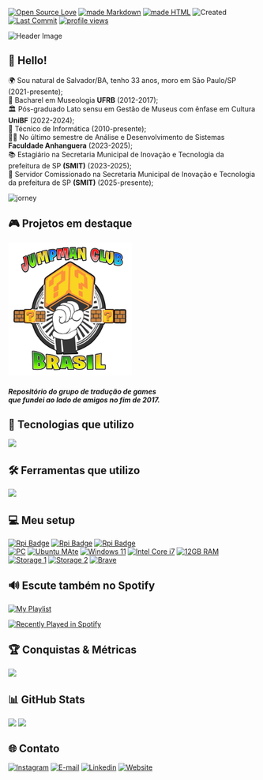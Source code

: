 [![Open Source Love](https://badges.frapsoft.com/os/v1/open-source.png)](https://github.com/alanmugiwara)
[![made Markdown](https://img.shields.io/badge/Made%20with-Markdown%20-8A2BE2)](https://github.com/alanmugiwara)
[![made HTML](https://img.shields.io/badge/Made%20with-HTML--5%20-8A2BE2)](https://github.com/alanmugiwara)
![Created](https://img.shields.io/badge/Created-Feb%205,%202024-8A2BE2)
[![Last Commit](https://img.shields.io/github/last-commit/alanmugiwara/alanmugiwara?color=8A2BE2&label=Last%20Commit)](https://github.com/alanmugiwara/alanmugiwara)
[![profile views](https://komarev.com/ghpvc/?username=alanmugiwara&color=blueviolet)](https://github.com/alanmugiwara/alanmugiwara)

![Header Image](https://cardivo.vercel.app/api?name=Álan%20Cruz&description=%20Transformando%20o%20mundo%20num%20lugar%20menos%20pior%21&image=https://avatars.githubusercontent.com/u/38691133?v=4p&instagram=alancruz_tec&linkedin=Álan%20Silva%20da%20Cruz&github=alanmugiwara&pattern=leaf&backgroundColor=%238A2BE2&colorPattern=%23fff&fontColor=%23fff&iconColor=%23fff&opacity=0.1)

## 🖖 Hello!
🌍 Sou natural de Salvador/BA, tenho 33 anos, moro em São Paulo/SP (2021-presente);  
🎨 Bacharel em Museologia **UFRB** (2012-2017);  
🏛️ Pós-graduado Lato sensu em Gestão de Museus com ênfase em Cultura **UniBF** (2022-2024);   
🔧 Técnico de Informática (2010-presente);  
🧑‍💻 No último semestre de Análise e Desenvolvimento de Sistemas **Faculdade Anhanguera** (2023-2025);  
📚 Estagiário na Secretaria Municipal de Inovação e Tecnologia da prefeitura de SP **(SMIT)** (2023-2025);  
💼 Servidor Comissionado na Secretaria Municipal de Inovação e Tecnologia da prefeitura de SP **(SMIT)** (2025-presente);  

![jorney](https://c.tenor.com/n1ZS7gsJQq8AAAAC/tenor.gif)

## 🎮 Projetos em destaque
<a href="https://github.com/jumpmanclubbrasil">
  <img width="250px" src="https://raw.githubusercontent.com/alanmugiwara/alanmugiwara/refs/heads/main/jump-logo.png">
</a> <h5 >Repositório do grupo de tradução de games <br/> que fundei ao lado de amigos no fim de 2017.</h5>

## 📖 Tecnologias que utilizo
<img width="600px" src="https://skillicons.dev/icons?i=linux,python,html,css,docker,git,md,raspberrypi,theme=dark" />

## 🛠️ Ferramentas que utilizo
<img width="400px" src="https://skillicons.dev/icons?i=obsidian,ubuntu,idea,github,vscode&theme=dark" />

## 💻 Meu setup
[![Rpi Badge](https://img.shields.io/badge/Raspberry%20Pi\-5-8A2BE2?style=for-the-badge&logo=Raspberry%20Pi&logoColor=white)]()
[![Rpi Badge](https://img.shields.io/badge/Raspberry%20Pi\-Zero%202W-8A2BE2?style=for-the-badge&logo=Raspberry%20Pi&logoColor=white)]()
[![Rpi Badge](https://img.shields.io/badge/Raspberry%20Pi\-Pico-8A2BE2?style=for-the-badge&logo=Raspberry%20Pi&logoColor=white)]()  
[![PC](https://img.shields.io/badge/Lenovo%20-330S%2015IKB-%238A2BE2.svg?&style=flat-square&logo=Laptop&ogoColor=white)](https://support.lenovo.com/us/pt/solutions/pd500198)
[![Ubuntu MAte](https://img.shields.io/badge/Ubuntu%20-MATE-%238A2BE2.svg?&style=flat-square&logo=ubuntu&logoColor=white)](https://www.kali.org/)
[![Windows 11](https://img.shields.io/badge/Windows%2011-24H2-%238A2BE2.svg?&style=flat-square&logo=windows&logoColor=white)](https://ghostclouds.xyz/wp/w11-22h2-22621)
[![Intel Core i7](https://img.shields.io/badge/Intel-Core%20i7%208th%20%20Gen-%238A2BE2.svg?&style=flat-square&logo=l&logoColor=white)](https://www.intel.com.br/content/www/br/pt/products/sku/122589/intel-core-i78550u-processor-8m-cache-up-to-4-00-ghz/specifications.html)
[![12GB RAM](https://img.shields.io/badge/RAM%20DDR4-12GB-%238A2BE2.svg?&style=flat-square&logoColor=white)](https://github.com/alanmugiwara/alanmugiwara)<br/>
[![Storage 1](https://img.shields.io/badge/SSD%201TB-NVMe-%238A2BE2.svg?&style=flat-square&logoColor=white)](https://walramelec.com/)
[![Storage 2](https://img.shields.io/badge/SSD%201TB-SATA-%238A2BE2.svg?&style=flat-square&logoColor=white)](https://www.xray-disk.com/)
[![Brave](https://img.shields.io/badge/Browser-Brave-%238A2BE2.svg?&style=flat-square&logo=Brave&logoColor=white)](https://brave.com/pt-br/)

## 🔊 Escute também no Spotify
[![My Playlist](https://img.shields.io/badge/Minha%20Playlist%20Garage%20Rock-%231DB954.svg?&style=flat-square&logo=spotify&logoColor=white)](https://open.spotify.com/playlist/4kL0kA3lIKKjaq06u0SOGm)

[![Recently Played in Spotify](https://spotify-recently-played-readme.vercel.app/api?user=31azx3lfr7765tkvcyw4l6ow36ri)](https://open.spotify.com/user/31azx3lfr7765tkvcyw4l6ow36ri)

## 🏆 Conquistas & Métricas
<img src="https://github-profile-trophy.vercel.app/?username=alanmugiwara&theme=dracula&column=3&row=2&margin-w=8&margin-h=8" />

## 📊 GitHub Stats
<img loading="lazy" height="180em" src="https://github-readme-stats.vercel.app/api/top-langs/?username=alanmugiwara&layout=compact&langs_count=7&theme=material-palenight"/>
<img loading="lazy" height="180em" src="https://github-readme-stats.vercel.app/api?username=alanmugiwara&show_icons=true&theme=material-palenight&include_all_commits=true&count_private=true"/>

## 🌐 Contato
<a href="https://instagram.com/alancruz_tec" target="_blank"><img loading="lazy" src="https://img.shields.io/badge/-Instagram-%23E4405F?style=for-the-badge&logo=instagram&logoColor=white" alt="Instagram"></a>
<a href="mailto:contato@alancruz.tec.br"><img loading="lazy" src="https://img.shields.io/badge/E--Mail-D14836?style=for-the-badge&logo=gmail&logoColor=white" alt="E-mail"></a>
<a href="https://linkedin.com/in/alansilvadacruz" target="_blank"><img loading="lazy" src="https://img.shields.io/badge/-LinkedIn-%230077B5?style=for-the-badge&logo=linkedin&logoColor=white" alt="Linkedin"></a>
<a href="https://alancruz.tec.br" target="_blank"><img loading="lazy" src="https://img.shields.io/badge/-My%20Website-%230077B5?style=for-the-badge&logo=wordpress&logoColor=white" alt="Website"></a>
